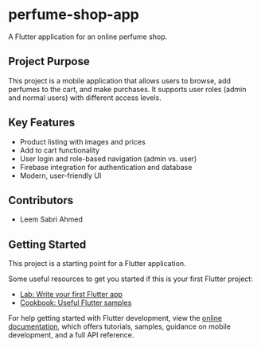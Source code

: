 # perfume-shop-app

A Flutter application for an online perfume shop.

## Project Purpose
This project is a mobile application that allows users to browse, add perfumes to the cart, and make purchases. It supports user roles (admin and normal users) with different access levels.

## Key Features
- Product listing with images and prices
- Add to cart functionality
- User login and role-based navigation (admin vs. user)
- Firebase integration for authentication and database
- Modern, user-friendly UI

## Contributors
- Leem Sabri Ahmed

## Getting Started
This project is a starting point for a Flutter application.

Some useful resources to get you started if this is your first Flutter project:
- [Lab: Write your first Flutter app](https://docs.flutter.dev/get-started/codelab)
- [Cookbook: Useful Flutter samples](https://docs.flutter.dev/cookbook)

For help getting started with Flutter development, view the
[online documentation](https://docs.flutter.dev/), which offers tutorials,
samples, guidance on mobile development, and a full API reference.
